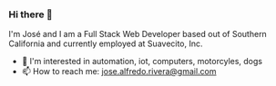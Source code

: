 ### Hi there 👋

I'm José and I am a Full Stack Web Developer based out of Southern California and currently employed at Suavecito, Inc.

- 👀 I'm interested in automation, iot, computers, motorcyles, dogs 
- 📫 How to reach me: jose.alfredo.rivera@gmail.com

